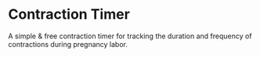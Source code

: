 # Contraction Timer
A simple &amp; free contraction timer for tracking the duration and frequency of contractions during pregnancy labor.
